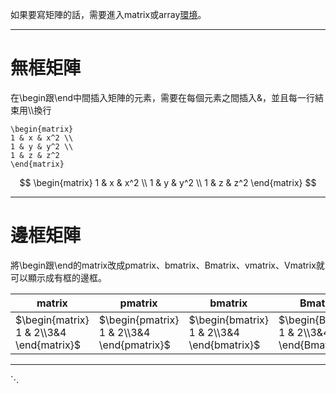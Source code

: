 如果要寫矩陣的話，需要進入matrix或array[環境](obsidian://open?vault=kuku_s_note&file=%E7%A8%8B%E5%BC%8F%E8%AA%9E%E8%A8%80%2FLatex%2F%E8%AA%9E%E6%B3%95%E8%A1%A8%2Fbegin...end)。
- - -
# 無框矩陣
在\\begin跟\\end中間插入矩陣的元素，需要在每個元素之間插入&，並且每一行結束用\\\\換行
```
\begin{matrix}
1 & x & x^2 \\
1 & y & y^2 \\
1 & z & z^2 
\end{matrix}
```
$$
\begin{matrix}
1 & x & x^2 \\
1 & y & y^2 \\
1 & z & z^2  
\end{matrix}
$$
- - -
# 邊框矩陣
將\\begin跟\\end的matrix改成pmatrix、bmatrix、Bmatrix、vmatrix、Vmatrix就可以顯示成有框的邊框。

| matrix                                   | pmatrix                                    | bmatrix                                    | Bmatrix                                    | vmatrix                                    | Vmatrix                                    |
| ---------------------------------------- | ------------------------------------------ | ------------------------------------------ | ------------------------------------------ | ------------------------------------------ | ------------------------------------------ |
| $\begin{matrix} 1 & 2\\3&4 \end{matrix}$ | $\begin{pmatrix} 1 & 2\\3&4 \end{pmatrix}$ | $\begin{bmatrix} 1 & 2\\3&4 \end{bmatrix}$ | $\begin{Bmatrix} 1 & 2\\3&4 \end{Bmatrix}$ | $\begin{vmatrix} 1 & 2\\3&4 \end{vmatrix}$ | $\begin{Vmatrix} 1 & 2\\3&4 \end{Vmatrix}$ |
- - - 
$\ddots$
